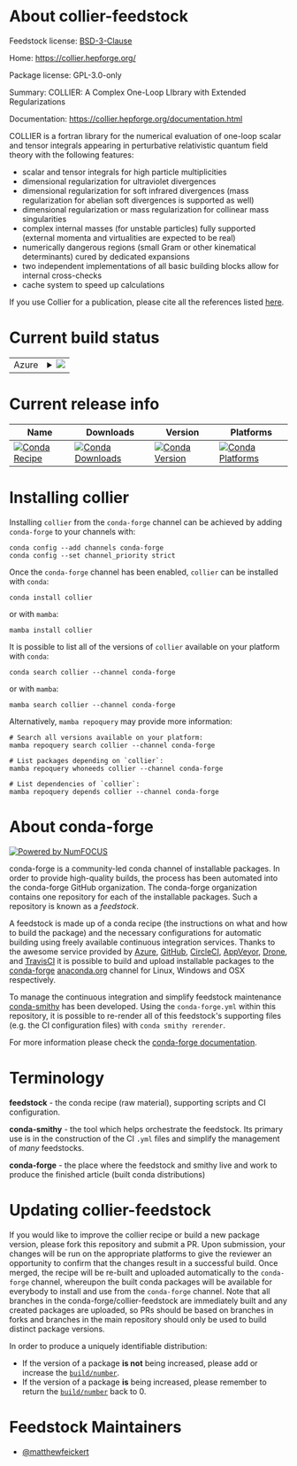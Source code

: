 About collier-feedstock
=======================

Feedstock license: [BSD-3-Clause](https://github.com/conda-forge/collier-feedstock/blob/main/LICENSE.txt)

Home: https://collier.hepforge.org/

Package license: GPL-3.0-only

Summary: COLLIER: A Complex One-Loop LIbrary with Extended Regularizations

Documentation: https://collier.hepforge.org/documentation.html

COLLIER is a fortran library for the numerical evaluation of one-loop
scalar and tensor integrals appearing in perturbative relativistic
quantum field theory with the following features:
* scalar and tensor integrals for high particle multiplicities
* dimensional regularization for ultraviolet divergences
* dimensional regularization for soft infrared divergences (mass
  regularization for abelian soft divergences is supported as well)
* dimensional regularization or mass regularization for collinear mass
  singularities
* complex internal masses (for unstable particles) fully supported
  (external momenta and virtualities are expected to be real)
* numerically dangerous regions (small Gram or other kinematical
  determinants) cured by dedicated expansions
* two independent implementations of all basic building blocks allow
  for internal cross-checks
* cache system to speed up calculations

If you use Collier for a publication, please cite all the references
listed [here](https://collier.hepforge.org/documentation.html).


Current build status
====================


<table>
    
  <tr>
    <td>Azure</td>
    <td>
      <details>
        <summary>
          <a href="https://dev.azure.com/conda-forge/feedstock-builds/_build/latest?definitionId=23871&branchName=main">
            <img src="https://dev.azure.com/conda-forge/feedstock-builds/_apis/build/status/collier-feedstock?branchName=main">
          </a>
        </summary>
        <table>
          <thead><tr><th>Variant</th><th>Status</th></tr></thead>
          <tbody><tr>
              <td>linux_64</td>
              <td>
                <a href="https://dev.azure.com/conda-forge/feedstock-builds/_build/latest?definitionId=23871&branchName=main">
                  <img src="https://dev.azure.com/conda-forge/feedstock-builds/_apis/build/status/collier-feedstock?branchName=main&jobName=linux&configuration=linux%20linux_64_" alt="variant">
                </a>
              </td>
            </tr><tr>
              <td>osx_64</td>
              <td>
                <a href="https://dev.azure.com/conda-forge/feedstock-builds/_build/latest?definitionId=23871&branchName=main">
                  <img src="https://dev.azure.com/conda-forge/feedstock-builds/_apis/build/status/collier-feedstock?branchName=main&jobName=osx&configuration=osx%20osx_64_" alt="variant">
                </a>
              </td>
            </tr>
          </tbody>
        </table>
      </details>
    </td>
  </tr>
</table>

Current release info
====================

| Name | Downloads | Version | Platforms |
| --- | --- | --- | --- |
| [![Conda Recipe](https://img.shields.io/badge/recipe-collier-green.svg)](https://anaconda.org/conda-forge/collier) | [![Conda Downloads](https://img.shields.io/conda/dn/conda-forge/collier.svg)](https://anaconda.org/conda-forge/collier) | [![Conda Version](https://img.shields.io/conda/vn/conda-forge/collier.svg)](https://anaconda.org/conda-forge/collier) | [![Conda Platforms](https://img.shields.io/conda/pn/conda-forge/collier.svg)](https://anaconda.org/conda-forge/collier) |

Installing collier
==================

Installing `collier` from the `conda-forge` channel can be achieved by adding `conda-forge` to your channels with:

```
conda config --add channels conda-forge
conda config --set channel_priority strict
```

Once the `conda-forge` channel has been enabled, `collier` can be installed with `conda`:

```
conda install collier
```

or with `mamba`:

```
mamba install collier
```

It is possible to list all of the versions of `collier` available on your platform with `conda`:

```
conda search collier --channel conda-forge
```

or with `mamba`:

```
mamba search collier --channel conda-forge
```

Alternatively, `mamba repoquery` may provide more information:

```
# Search all versions available on your platform:
mamba repoquery search collier --channel conda-forge

# List packages depending on `collier`:
mamba repoquery whoneeds collier --channel conda-forge

# List dependencies of `collier`:
mamba repoquery depends collier --channel conda-forge
```


About conda-forge
=================

[![Powered by
NumFOCUS](https://img.shields.io/badge/powered%20by-NumFOCUS-orange.svg?style=flat&colorA=E1523D&colorB=007D8A)](https://numfocus.org)

conda-forge is a community-led conda channel of installable packages.
In order to provide high-quality builds, the process has been automated into the
conda-forge GitHub organization. The conda-forge organization contains one repository
for each of the installable packages. Such a repository is known as a *feedstock*.

A feedstock is made up of a conda recipe (the instructions on what and how to build
the package) and the necessary configurations for automatic building using freely
available continuous integration services. Thanks to the awesome service provided by
[Azure](https://azure.microsoft.com/en-us/services/devops/), [GitHub](https://github.com/),
[CircleCI](https://circleci.com/), [AppVeyor](https://www.appveyor.com/),
[Drone](https://cloud.drone.io/welcome), and [TravisCI](https://travis-ci.com/)
it is possible to build and upload installable packages to the
[conda-forge](https://anaconda.org/conda-forge) [anaconda.org](https://anaconda.org/)
channel for Linux, Windows and OSX respectively.

To manage the continuous integration and simplify feedstock maintenance
[conda-smithy](https://github.com/conda-forge/conda-smithy) has been developed.
Using the ``conda-forge.yml`` within this repository, it is possible to re-render all of
this feedstock's supporting files (e.g. the CI configuration files) with ``conda smithy rerender``.

For more information please check the [conda-forge documentation](https://conda-forge.org/docs/).

Terminology
===========

**feedstock** - the conda recipe (raw material), supporting scripts and CI configuration.

**conda-smithy** - the tool which helps orchestrate the feedstock.
                   Its primary use is in the construction of the CI ``.yml`` files
                   and simplify the management of *many* feedstocks.

**conda-forge** - the place where the feedstock and smithy live and work to
                  produce the finished article (built conda distributions)


Updating collier-feedstock
==========================

If you would like to improve the collier recipe or build a new
package version, please fork this repository and submit a PR. Upon submission,
your changes will be run on the appropriate platforms to give the reviewer an
opportunity to confirm that the changes result in a successful build. Once
merged, the recipe will be re-built and uploaded automatically to the
`conda-forge` channel, whereupon the built conda packages will be available for
everybody to install and use from the `conda-forge` channel.
Note that all branches in the conda-forge/collier-feedstock are
immediately built and any created packages are uploaded, so PRs should be based
on branches in forks and branches in the main repository should only be used to
build distinct package versions.

In order to produce a uniquely identifiable distribution:
 * If the version of a package **is not** being increased, please add or increase
   the [``build/number``](https://docs.conda.io/projects/conda-build/en/latest/resources/define-metadata.html#build-number-and-string).
 * If the version of a package **is** being increased, please remember to return
   the [``build/number``](https://docs.conda.io/projects/conda-build/en/latest/resources/define-metadata.html#build-number-and-string)
   back to 0.

Feedstock Maintainers
=====================

* [@matthewfeickert](https://github.com/matthewfeickert/)

